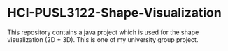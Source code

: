 # HCI-PUSL3122-Shape-Visualization
This repository contains a java project which is used for the shape visualization (2D + 3D). This is one of my university group project.

